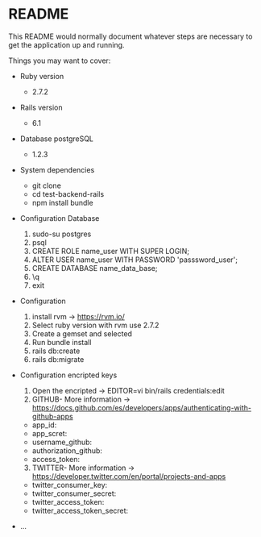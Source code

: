# README

This README would normally document whatever steps are necessary to get the
application up and running.

Things you may want to cover:

* Ruby version
  - 2.7.2

* Rails version
  - 6.1

* Database postgreSQL
  - 1.2.3

* System dependencies
  - git clone 
  - cd test-backend-rails
  - npm install bundle

* Configuration Database
  1. sudo-su postgres
  2. psql
  3. CREATE ROLE name_user WITH SUPER LOGIN;
  4. ALTER USER name_user WITH PASSWORD 'passsword_user';
  5. CREATE DATABASE name_data_base;
  6. \q
  7. exit

* Configuration
  1. install rvm -> https://rvm.io/
  2. Select ruby version with rvm use 2.7.2
  3. Create a gemset and selected
  4. Run bundle install
  5. rails db:create
  6. rails db:migrate

* Configuration encripted keys
  1. Open the encripted -> EDITOR=vi bin/rails credentials:edit
  2. GITHUB- More information -> https://docs.github.com/es/developers/apps/authenticating-with-github-apps
    - app_id:
    - app_scret:
    - username_github:
    - authorization_github:
    - access_token:
  3. TWITTER- More information -> https://developer.twitter.com/en/portal/projects-and-apps
    - twitter_consumer_key:
    - twitter_consumer_secret:
    - twitter_access_token:
    - twitter_access_token_secret:

* ...

